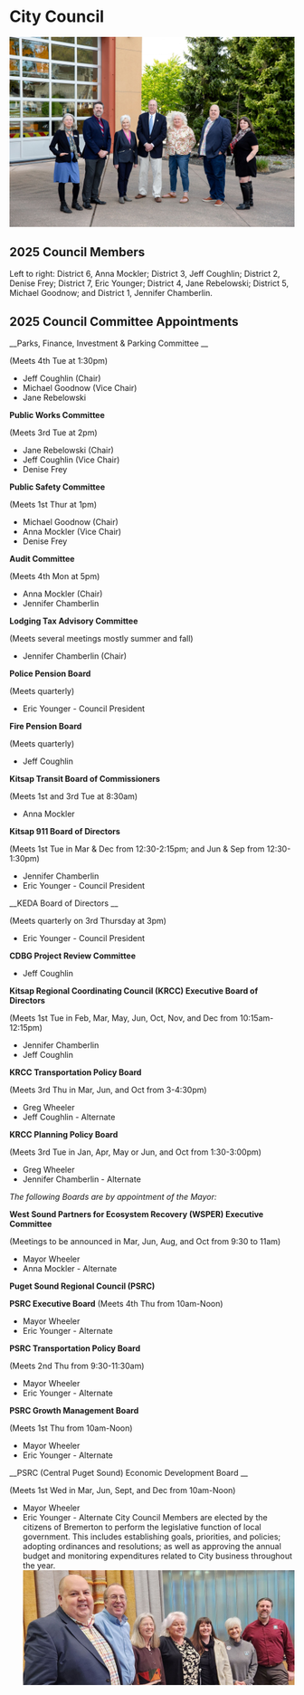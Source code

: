  

# City Council

  ![Council Group- Sept 24](images/95dac42a20c2a6e000fb9ee53bfca6a6eefdf340dad32b84d69d78fc8126d89a)  

## 2025 Council Members

Left to right: District 6, Anna Mockler; District 3, Jeff Coughlin; District 2, Denise Frey; District 7, Eric Younger; District 4, Jane Rebelowski; District 5, Michael Goodnow; and District 1, Jennifer Chamberlin.  

## 2025 Council Committee Appointments

 __Parks, Finance, Investment & Parking Committee __ 

(Meets 4th Tue at 1:30pm)

 * Jeff Coughlin (Chair)
 * Michael Goodnow (Vice Chair)
 * Jane Rebelowski

 __Public Works Committee__ 

(Meets 3rd Tue at 2pm)

 * Jane Rebelowski (Chair)
 * Jeff Coughlin (Vice Chair)
 * Denise Frey

 __Public Safety Committee__ 

(Meets 1st Thur at 1pm)

 * Michael Goodnow (Chair)
 * Anna Mockler (Vice Chair)
 * Denise Frey

 __Audit Committee__ 

(Meets 4th Mon at 5pm)

 * Anna Mockler (Chair)
 * Jennifer Chamberlin

 __Lodging Tax Advisory Committee__ 

(Meets several meetings mostly summer and fall)

 * Jennifer Chamberlin (Chair)

 __Police Pension Board__ 

(Meets quarterly)

 * Eric Younger - Council President

 __Fire Pension Board__ 

(Meets quarterly)

 * Jeff Coughlin

 __Kitsap Transit Board of Commissioners__ 

(Meets 1st and 3rd Tue at 8:30am)

 * Anna Mockler

 __Kitsap 911 Board of Directors__ 

(Meets 1st Tue in Mar & Dec from 12:30-2:15pm; and Jun & Sep from 12:30-1:30pm)

 * Jennifer Chamberlin
 * Eric Younger - Council President

 __KEDA Board of Directors  __ 

(Meets quarterly on 3rd Thursday at 3pm)

 * Eric Younger - Council President

 __CDBG Project Review Committee__ 

 * Jeff Coughlin

 __Kitsap Regional Coordinating Council (KRCC) Executive Board of Directors__ 

(Meets 1st Tue in Feb, Mar, May, Jun, Oct, Nov, and Dec from 10:15am-12:15pm)

 * Jennifer Chamberlin
 * Jeff Coughlin

 __KRCC Transportation Policy Board__ 

(Meets 3rd Thu in Mar, Jun, and Oct from 3-4:30pm)

 * Greg Wheeler
 * Jeff Coughlin - Alternate

 __KRCC Planning Policy Board__ 

(Meets 3rd Tue in Jan, Apr, May or Jun, and Oct from 1:30-3:00pm)

 * Greg Wheeler
 * Jennifer Chamberlin - Alternate

 *The following Boards are by appointment of the Mayor:* 

 __West Sound Partners for Ecosystem Recovery (WSPER) Executive Committee__ 

(Meetings to be announced in Mar, Jun, Aug, and Oct from 9:30 to 11am)

 * Mayor Wheeler
 * Anna Mockler - Alternate

 __Puget Sound Regional Council (PSRC)__ 

 __PSRC Executive Board__ (Meets 4th Thu from 10am-Noon)

 * Mayor Wheeler
 * Eric Younger - Alternate

 __PSRC Transportation Policy Board__ 

(Meets 2nd Thu from 9:30-11:30am)

 * Mayor Wheeler
 * Eric Younger - Alternate

 __PSRC Growth Management Board__ 

(Meets 1st Thu from 10am-Noon)

 * Mayor Wheeler
 * Eric Younger - Alternate

 __PSRC (Central Puget Sound) Economic Development Board __ 

(Meets 1st Wed in Mar, Jun, Sept, and Dec from 10am-Noon)

 * Mayor Wheeler
 * Eric Younger - Alternate
 City Council Members are elected by the citizens of Bremerton to perform the legislative function of local government. This includes establishing goals, priorities, and policies; adopting ordinances and resolutions; as well as approving the annual budget and monitoring expenditures related to City business throughout the year.  ![CityCouncil_24](images/95af13ca6da34ad600de29f25420be9031d01fcb7ef0c599e8a4b6b367b7e3ea)  